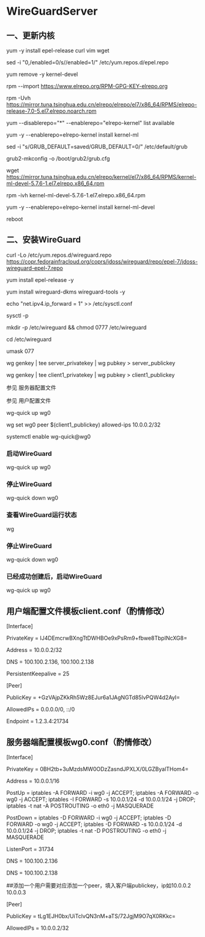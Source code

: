 # WireGuardServer

## 一、更新内核
yum -y install epel-release curl vim wget

sed -i "0,/enabled=0/s//enabled=1/" /etc/yum.repos.d/epel.repo

yum remove -y kernel-devel

rpm --import https://www.elrepo.org/RPM-GPG-KEY-elrepo.org

rpm -Uvh https://mirror.tuna.tsinghua.edu.cn/elrepo/elrepo/el7/x86_64/RPMS/elrepo-release-7.0-5.el7.elrepo.noarch.rpm

yum --disablerepo="*" --enablerepo="elrepo-kernel" list available

yum -y --enablerepo=elrepo-kernel install kernel-ml

sed -i "s/GRUB_DEFAULT=saved/GRUB_DEFAULT=0/" /etc/default/grub

grub2-mkconfig -o /boot/grub2/grub.cfg

wget https://mirror.tuna.tsinghua.edu.cn/elrepo/kernel/el7/x86_64/RPMS/kernel-ml-devel-5.7.6-1.el7.elrepo.x86_64.rpm

rpm -ivh kernel-ml-devel-5.7.6-1.el7.elrepo.x86_64.rpm

yum -y --enablerepo=elrepo-kernel install kernel-ml-devel

reboot

## 二、安装WireGuard

curl -Lo /etc/yum.repos.d/wireguard.repo https://copr.fedorainfracloud.org/coprs/jdoss/wireguard/repo/epel-7/jdoss-wireguard-epel-7.repo

yum install epel-release -y

yum install wireguard-dkms wireguard-tools -y

echo "net.ipv4.ip_forward = 1" >> /etc/sysctl.conf

sysctl -p

mkdir -p /etc/wireguard && chmod 0777 /etc/wireguard

cd /etc/wireguard

umask 077

wg genkey | tee server_privatekey | wg pubkey > server_publickey

wg genkey | tee client1_privatekey | wg pubkey > client1_publickey

参见 服务器配置文件

参见 用户配置文件

wg-quick up wg0

wg set wg0 peer $(client1_publickey) allowed-ips 10.0.0.2/32

systemctl enable wg-quick@wg0

### 启动WireGuard
wg-quick up wg0

### 停止WireGuard
wg-quick down wg0

### 查看WireGuard运行状态
wg

### 停止WireGuard
wg-quick down wg0

### 已经成功创建后，启动WireGuard
wg-quick up wg0

## 用户端配置文件模板client.conf（酌情修改）

[Interface]

PrivateKey = IJ4DEmcrwBXngTtDWHBOe9xPsRm9+fbwe8TbpINcXG8=

Address = 10.0.0.2/32

DNS = 100.100.2.136, 100.100.2.138

PersistentKeepalive = 25

[Peer]

PublicKey = +GzVAjpZKkRh5Wz8EJur6a1JAgNGTd85lvPQW4d2AyI=

AllowedIPs = 0.0.0.0/0, ::/0

Endpoint = 1.2.3.4:21734

## 服务器端配置模板wg0.conf（酌情修改）

[Interface]

PrivateKey = 0BH2tb+3uMzdsMW0ODzZasndJPXLX/0LGZByalTHom4= 

Address = 10.0.0.1/16 

PostUp   = iptables -A FORWARD -i wg0 -j ACCEPT; iptables -A FORWARD -o wg0 -j ACCEPT; iptables -I FORWARD -s 10.0.0.1/24 -d 10.0.0.1/24 -j DROP; iptables -t nat -A POSTROUTING -o eth0 -j MASQUERADE

PostDown = iptables -D FORWARD -i wg0 -j ACCEPT; iptables -D FORWARD -o wg0 -j ACCEPT; iptables -D FORWARD -s 10.0.0.1/24 -d 10.0.0.1/24 -j DROP; iptables -t nat -D POSTROUTING -o eth0 -j MASQUERADE

ListenPort = 31734

DNS = 100.100.2.136

DNS = 100.100.2.138

##添加一个用户需要对应添加一个peer，填入客户端publickey，ip如10.0.0.2 10.0.0.3

[Peer]

PublicKey = tLg1EJH0bx/UiTclvQN3nM+aTS/72JgjM9O7qX0RKkc=

AllowedIPs = 10.0.0.2/32
